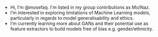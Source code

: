 -  Hi, I’m @mosefaq. I'm listed in my group contributions as Mo/Naz.
-  I’m interested in exploring limitations of Machine Learning models, particularly in regards to model generalisability and ethics.
-  I’m currently learning more about GANs and their potential use as feature extractors to build models free of bias e.g. gender/ethnicity.
<!---  -  I’m looking to collaborate on ...
How to reach me ...
--->

<!---
mosefaq/mosefaq is a ✨ special ✨ repository because its `README.md` (this file) appears on your GitHub profile.
You can click the Preview link to take a look at your changes.
--->
